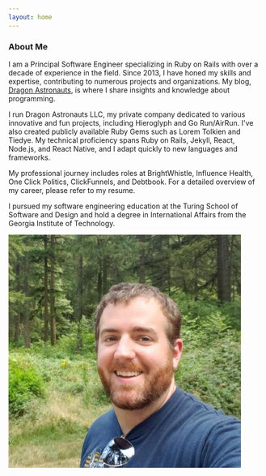 ```yaml
---
layout: home
---
```


### About Me

I am a Principal Software Engineer specializing in Ruby on Rails with over a decade of experience in the field. Since 2013, I have honed my skills and expertise, contributing to numerous projects and organizations. My blog, [Dragon Astronauts](https://dragonastronauts.substack.com), is where I share insights and knowledge about programming.

I run Dragon Astronauts LLC, my private company dedicated to various innovative and fun projects, including Hieroglyph and Go Run/AirRun. I've also created publicly available Ruby Gems such as Lorem Tolkien and Tiedye. My technical proficiency spans Ruby on Rails, Jekyll, React, Node.js, and React Native, and I adapt quickly to new languages and frameworks.

My professional journey includes roles at BrightWhistle, Influence Health, One Click Politics, ClickFunnels, and Debtbook. For a detailed overview of my career, please refer to my resume.

I pursued my software engineering education at the Turing School of Software and Design and hold a degree in International Affairs from the Georgia Institute of Technology.

![John](/img/john.jpg)
